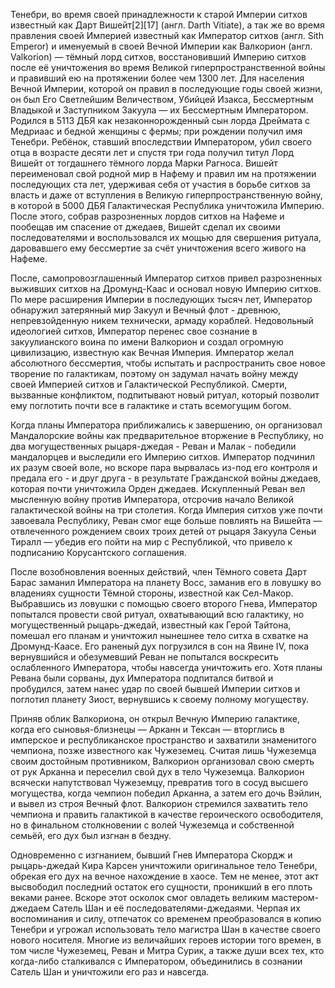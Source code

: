 Тенебри, во время своей принадлежности к старой Империи ситхов известный как Дарт Вишейт[2][17] (англ. Darth Vitiate), а так же во время правления своей Империей известный как Император ситхов (англ. Sith Emperor) и именуемый в своей Вечной Империи как Валкорион (англ. Valkorion) — тёмный лорд ситхов, восстановивший Империю ситхов после её уничтожения во время Великой гиперпространственной войны и правивший ею на протяжении более чем 1300 лет. Для населения Вечной Империи, которой он правил в последующие годы своей жизни, он был Его Светлейшим Величеством, Убийцей Изакса, Бессмертным Владыкой и Заступником Закуула — их Бессмертным Императором. Родился в 5113 ДБЯ как незаконнорожденный сын лорда Дреймата с Медриаас и бедной женщины с фермы; при рождении получил имя Тенебри. Ребёнок, ставший впоследствии Императором, убил своего отца в возрасте десяти лет и спустя три года получил титул Лорд Вишейт от тогдашнего тёмного лорда Марки Рагноса. Вишейт переименовал свой родной мир в Нафему и правил им на протяжении последующих ста лет, удерживая себя от участия в борьбе ситхов за власть и даже от вступления в Великую гиперпространственную войну, в которой в 5000 ДБЯ Галактическая Республика уничтожила Империю. После этого, собрав разрозненных лордов ситхов на Нафеме и пообещав им спасение от джедаев, Вишейт сделал их своими последователями и воспользовался их мощью для свершения ритуала, даровавшего ему бессмертие за счёт уничтожения всего живого на Нафеме.

После, самопровозглашенный Император ситхов привел разрозненных выживших ситхов на Дромунд-Каас и основал новую Империю ситхов. По мере расширения Империи в последующих тысяч лет, Император обнаружил затерянный мир Закуул и Вечный флот - древнюю, непревзойденную никем технически, армаду кораблей. Недовольный идеологией ситхов, Император перенес свое сознание в закуулианского воина по имени Валкорион и создал огромную цивилизацию, известную как Вечная Империя. Император желал абсолютного бессмертия, чтобы испытать и распространить свое новое творение по галактикам, поэтому он задумал начать войну между своей Империей ситхов и Галактической Республикой. Смерти, вызванные конфликтом, подпитывают новый ритуал, который позволит ему поглотить почти все в галактике и стать всемогущим богом.

Когда планы Императора приближались к завершению, он организовал Мандалорские войны как предварительное вторжение в Республику, но два могущественных рыцаря-джедая - Реван и Малак - победили мандалорцев и выследили его Империю ситхов. Император подчинил их разум своей воле, но вскоре пара вырвалась из-под его контроля и предала его - и друг друга - в результате Гражданской войны джедаев, которая почти уничтожила Орден джедаев. Искупленный Реван вел мысленную войну против Императора, отсрочив начало Великой галактической войны на три столетия. Когда Империя ситхов уже почти завоевала Республику, Реван смог еще больше повлиять на Вишейта — отвлеченного рождением своих троих детей от рыцаря Закуула Сеньи Тиралл — убедив его пойти на мир с Республикой, что привело к подписанию Корусантского соглашения.

После возобновления военных действий, член Тёмного совета Дарт Барас заманил Императора на планету Восс, заманив его в ловушку во владениях сущности Тёмной стороны, известной как Сел-Макор. Выбравшись из ловушки с помощью своего второго Гнева, Император попытался провести свой ритуал, охватывающий всю галактику, но могущественный рыцарь-джедай, известный как Герой Тайтона, помешал его планам и уничтожил нынешнее тело ситха в схватке на Дромунд-Каасе. Его раненый дух погрузился в сон на Явине IV, пока вернувшийся и обезумевший Реван не попытался воскресить ослабленного Императора, чтобы навсегда уничтожить его. Хотя планы Ревана были сорваны, дух Императора подпитался битвой и пробудился, затем нанес удар по своей бывшей Империи ситхов и поглотил планету Зиост, вернувшись к своему полному могуществу.

Приняв облик Валкориона, он открыл Вечную Империю галактике, когда его сыновья-близнецы — Арканн и Тексан — вторглись в имперское и республиканское пространство и захватили знаменитого чемпиона, позже известного как Чужеземец. Считая лишь Чужеземца своим достойным противником, Валкорион организовал свою смерть от рук Арканна и переселил свой дух в тело Чужеземца. Валкорион всячески напутствовал Чужеземцу, превратив того в сосуд высшего могущества, когда чемпион победил Арканна, а затем его дочь Вэйлин, и вывел из строя Вечный флот. Валкорион стремился захватить тело чемпиона и править галактикой в качестве героического освободителя, но в финальном столкновении с волей Чужеземца и собственной семьёй, его дух был изгнан в бездну.

Одновременно с изгнанием, бывший Гнев Императора Скордж и рыцарь-джедай Кира Карсен уничтожили оригинальное тело Тенебри, обрекая его дух на вечное нахождение в хаосе. Тем не менее, этот акт высвободил последний остаток его сущности, проникший в его плоть веками ранее. Вскоре этот осколок смог овладеть великим мастером-джедаем Сатель Шан и её последователями-джедаями. Черпая их воспоминания и силу, отпечаток со временем преобразовался в копию Тенебри и угрожал использовать тело магистра Шан в качестве своего нового носителя. Многие из величайших героев истории того времен, в том числе Чужеземец, Реван и Митра Сурик, а также души всех тех, кто когда-либо сталкивался с Императором, объединились в сознании Сатель Шан и уничтожили его раз и навсегда.